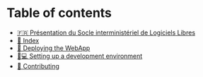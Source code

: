 # Table of contents

* [🇫🇷 Présentation du Socle interministériel de Logiciels Libres](README.md)
* [🎯 Index](<README (2).md>)
* [🏁 Deploying the WebApp](<README (1).md>)
* [👩💻 Setting up a development environment](setting-up-a-development-environment.md)
* [🤝 Contributing](contributing.md)
